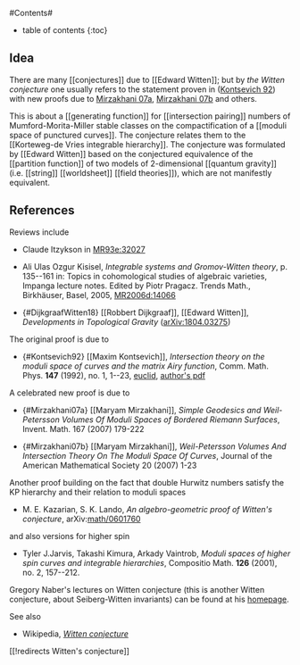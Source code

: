 
#Contents#
* table of contents
{:toc}

## Idea

There are many [[conjectures]] due to [[Edward Witten]]; but by _the Witten conjecture_  one usually refers to the statement proven in ([Kontsevich 92](#Kontsevich92)) with new proofs due to [Mirzakhani 07a](#Mirzakhani07a), [Mirzakhani 07b](#Mirzakhani07b) and others.

This is about a [[generating function]] for [[intersection pairing]] numbers of Mumford-Morita-Miller stable classes on the compactification of a [[moduli space of punctured curves]]. The conjecture relates them to the [[Korteweg-de Vries integrable hierarchy]]. The conjecture was formulated by [[Edward Witten]] based on the conjectured equivalence of the [[partition function]] of two models of 2-dimensional [[quantum gravity]] (i.e. [[string]] [[worldsheet]] [[field theories]]), which are not manifestly equivalent. 

## References


Reviews include 

* Claude Itzykson in [MR93e:32027](http://www.ams.org/mathscinet-getitem?mr=93e:32027) 

* Ali Ulas Ozgur Kisisel,  _Integrable systems and Gromov-Witten theory_,   p. 135--161 in: Topics in cohomological studies of algebraic varieties, 
Impanga lecture notes. Edited by Piotr Pragacz. Trends Math., Birkh&#228;user, Basel, 2005, [MR2006d:14066](http://www.ams.org/mathscinet-getitem?mr=2006d:14066)

* {#DijkgraafWitten18} [[Robbert Dijkgraaf]], [[Edward Witten]], _Developments in Topological Gravity_ ([arXiv:1804.03275](https://arxiv.org/abs/1804.03275))

The original proof is due to 

* {#Kontsevich92} [[Maxim Kontsevich]], _Intersection theory on the moduli space of curves and the matrix Airy function_, Comm. Math. Phys. __147__ (1992), no. 1, 1--23, [euclid](http://projecteuclid.org/euclid.cmp/1104250524), [author's pdf](http://193.51.104.7/~maxim/TEXTS/intersection_theory_6.pdf)

A celebrated new proof is due to 

* {#Mirzakhani07a} [[Maryam Mirzakhani]], _Simple Geodesics and Weil-Petersson Volumes Of Moduli Spaces of Bordered Riemann Surfaces_, Invent. Math. 167 (2007) 179-222

* {#Mirzakhani07b} [[Maryam Mirzakhani]], _Weil-Petersson Volumes And Intersection Theory On The Moduli Space Of Curves_, Journal of the American Mathematical Society 20 (2007) 1-23

Another proof building on the fact that double Hurwitz numbers satisfy the KP hierarchy and their relation to moduli spaces

* M. E. Kazarian, S. K. Lando, _An algebro-geometric proof of Witten's conjecture_, arXiv:[math/0601760](https://arxiv.org/abs/math/0601760)

and also versions for higher spin

* Tyler J.Jarvis, Takashi Kimura, Arkady Vaintrob, _Moduli spaces of higher spin curves and integrable hierarchies_, Compositio Math. __126__ (2001),  no. 2, 157--212.

Gregory Naber's lectures on Witten conjecture (this is another Witten conjecture, about Seiberg-Witten invariants) can be found at his [homepage](http://www.pages.drexel.edu/~gln22).

See also 

* Wikipedia, _[Witten conjecture](https://en.wikipedia.org/wiki/Witten_conjecture)_

[[!redirects Witten's conjecture]]
